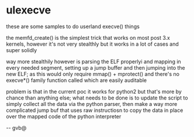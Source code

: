 # ulexecve

these are some samples to do userland execve() things

the memfd_create() is the simplest trick that works on most post 3.x kernels, however
it's not very stealthly but it works in a lot of cases and super solidly

way more stealthily however is parsing the ELF properlyi and mapping in every needed
segment, setting up a jump buffer and then jumping into the new ELF; as this would
only require mmap() + mprotect() and there's no execve*() family function called which
are easily auditable

problem is that in the current poc it works for python2 but that's more by chance than
anything else; what needs to be done is to update the script to simply collect all
the data via the python parser, then make a way more complicated jump buf that uses
raw instructiosn to copy the data in place over the mapped code of the python interpreter

-- gvb@


